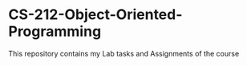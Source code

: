 # CS-212-Object-Oriented-Programming
This repository contains my Lab tasks and Assignments of the course
